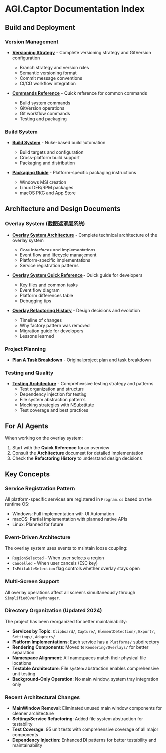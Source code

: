 # AGI.Captor Documentation Index

## Build and Deployment

### Version Management
- **[Versioning Strategy](versioning-strategy.md)** - Complete versioning strategy and GitVersion configuration
  - Branch strategy and version rules
  - Semantic versioning format
  - Commit message conventions
  - CI/CD workflow integration

- **[Commands Reference](commands-reference.md)** - Quick reference for common commands
  - Build system commands
  - GitVersion operations
  - Git workflow commands
  - Testing and packaging

### Build System
- **[Build System](build-system.md)** - Nuke-based build automation
  - Build targets and configuration
  - Cross-platform build support
  - Packaging and distribution

- **[Packaging Guide](packaging-guide.md)** - Platform-specific packaging instructions
  - Windows MSI creation
  - Linux DEB/RPM packages
  - macOS PKG and App Store

## Architecture and Design Documents

### Overlay System (截图遮罩层系统)
- **[Overlay System Architecture](overlay-system-architecture.md)** - Complete technical architecture of the overlay system
  - Core interfaces and implementations
  - Event flow and lifecycle management
  - Platform-specific implementations
  - Service registration patterns

- **[Overlay System Quick Reference](overlay-system-quick-reference.md)** - Quick guide for developers
  - Key files and common tasks
  - Event flow diagram
  - Platform differences table
  - Debugging tips

- **[Overlay Refactoring History](overlay-refactoring-history.md)** - Design decisions and evolution
  - Timeline of changes
  - Why factory pattern was removed
  - Migration guide for developers
  - Lessons learned

### Project Planning
- **[Plan A Task Breakdown](planA-task-breakdown.md)** - Original project plan and task breakdown

### Testing and Quality
- **[Testing Architecture](testing-architecture.md)** - Comprehensive testing strategy and patterns
  - Test organization and structure
  - Dependency injection for testing
  - File system abstraction patterns
  - Mocking strategies with NSubstitute
  - Test coverage and best practices

## For AI Agents

When working on the overlay system:
1. Start with the **Quick Reference** for an overview
2. Consult the **Architecture** document for detailed implementation
3. Check the **Refactoring History** to understand design decisions

## Key Concepts

### Service Registration Pattern
All platform-specific services are registered in `Program.cs` based on the runtime OS:
- Windows: Full implementation with UI Automation
- macOS: Partial implementation with planned native APIs
- Linux: Planned for future

### Event-Driven Architecture
The overlay system uses events to maintain loose coupling:
- `RegionSelected` - When user selects a region
- `Cancelled` - When user cancels (ESC key)
- `IsEditableSelection` flag controls whether overlay stays open

### Multi-Screen Support
All overlay operations affect all screens simultaneously through `SimplifiedOverlayManager`.

### Directory Organization (Updated 2024)
The project has been reorganized for better maintainability:
- **Services by Topic**: `Clipboard/`, `Capture/`, `ElementDetection/`, `Export/`, `Settings/`, `Adapters/`
- **Platform Implementations**: Each service has a `Platforms/` subdirectory
- **Rendering Components**: Moved to `Rendering/Overlays/` for better separation
- **Namespace Alignment**: All namespaces match their physical file locations
- **Testable Architecture**: File system abstraction enables comprehensive unit testing
- **Background-Only Operation**: No main window, system tray integration only

### Recent Architectural Changes
- **MainWindow Removal**: Eliminated unused main window components for cleaner architecture
- **SettingsService Refactoring**: Added file system abstraction for testability
- **Test Coverage**: 95 unit tests with comprehensive coverage of all major components
- **Dependency Injection**: Enhanced DI patterns for better testability and maintainability
